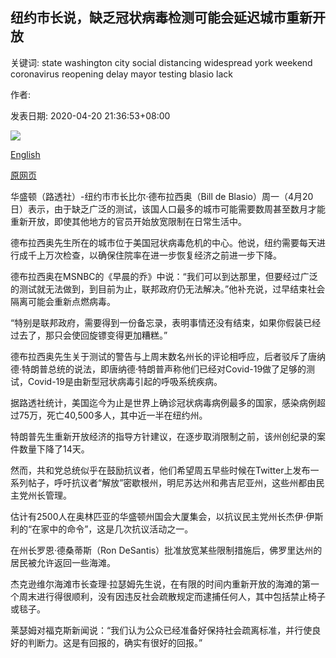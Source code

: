 ## 纽约市长说，缺乏冠状病毒检测可能会延迟城市重新开放

关键词: state washington city social distancing widespread york weekend coronavirus reopening delay mayor testing blasio lack

作者: 

发表日期: 2020-04-20 21:36:53+08:00

![](https://www.straitstimes.com/sites/default/files/styles/x_large/public/articles/2020/04/20/yq-uscov-20042021.jpg?itok=dhYIm_s7)

[English](New%20York%20mayor%20says%20lack%20of%20coronavirus%20testing%20may%20delay%20city%20reopening.md)

[原网页](https://www.straitstimes.com/world/united-states/new-york-mayor-says-lack-of-coronavirus-testing-may-delay-city-reopening)

华盛顿（路透社）-纽约市市长比尔·德布拉西奥（Bill de Blasio）周一（4月20日）表示，由于缺乏广泛的测试，该国人口最多的城市可能需要数周甚至数月才能重新开放，即使其他地方的官员开始放宽限制在日常生活中。

德布拉西奥先生所在的城市位于美国冠状病毒危机的中心。他说，纽约需要每天进行成千上万次检查，以确保住院率在进一步恢复经济之前进一步下降。

德布拉西奥在MSNBC的《早晨的乔》中说：“我们可以到达那里，但要经过广泛的测试就无法做到，到目前为止，联邦政府仍无法解决。”他补充说，过早结束社会隔离可能会重新点燃病毒。

“特别是联邦政府，需要得到一份备忘录，表明事情还没有结束，如果你假装已经过去了，那只会使回旋镖变得更加糟糕。”

德布拉西奥先生关于测试的警告与上周末数名州长的评论相呼应，后者驳斥了唐纳德·特朗普总统的说法，即唐纳德·特朗普声称他们已经对Covid-19做了足够的测试，Covid-19是由新型冠状病毒引起的呼吸系统疾病。

据路透社统计，美国迄今为止是世界上确诊冠状病毒病例最多的国家，感染病例超过75万，死亡40,500多人，其中近一半在纽约州。

特朗普先生重新开放经济的指导方针建议，在逐步取消限制之前，该州创纪录的案件数量下降了14天。

然而，共和党总统似乎在鼓励抗议者，他们希望周五早些时候在Twitter上发布一系列帖子，呼吁抗议者“解放”密歇根州，明尼苏达州和弗吉尼亚州，这些州都由民主党州长管理。

估计有2500人在奥林匹亚的华盛顿州国会大厦集会，以抗议民主党州长杰伊·伊斯利的“在家中的命令”，这是几次抗议活动之一。

在州长罗恩·德桑蒂斯（Ron DeSantis）批准放宽某些限制措施后，佛罗里达州的居民被允许返回一些海滩。

杰克逊维尔海滩市长查理·拉瑟姆先生说，在有限的时间内重新开放的海滩的第一个周末进行得很顺利，没有因违反社会疏散规定而逮捕任何人，其中包括禁止椅子或毯子。

莱瑟姆对福克斯新闻说：“我们认为公众已经准备好保持社会疏离标准，并行使良好的判断力。这是有回报的，确实有很好的回报。”